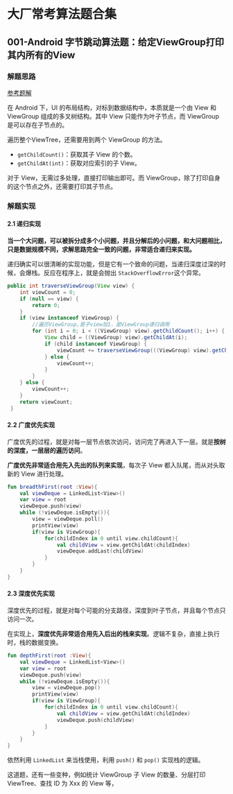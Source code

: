 # 大厂常考算法题合集



## 001-Android 字节跳动算法题：给定ViewGroup打印其内所有的View

### 解题思路

[参考题解](https://cloud.tencent.com/developer/article/1513280)

在 Android 下，UI 的布局结构，对标到数据结构中，本质就是一个由 View 和 ViewGroup 组成的多叉树结构。其中 View 只能作为叶子节点，而 ViewGroup 是可以存在子节点的。

遍历整个ViewTree，还需要用到两个 ViewGroup 的方法。

- `getChildCount()`：获取其子 View 的个数。
- `getChildAt(int)`：获取对应索引的子 View。

对于 View，无需过多处理，直接打印输出即可。而 ViewGroup，除了打印自身的这个节点之外，还需要打印其子节点。

### 解题实现

#### 2.1 递归实现

**当一个大问题，可以被拆分成多个小问题，并且分解后的小问题，和大问题相比，只是数据规模不同，求解思路完全一致的问题，非常适合递归来实现。**

递归确实可以很清晰的实现功能，但是它有一个致命的问题，当递归深度过深的时候，会爆栈。反应在程序上，就是会抛出 `StackOverflowError`这个异常。

```java
public int traverseViewGroup(View view) {
    int viewCount = 0;
    if (null == view) {
        return 0;
    }
    if (view instanceof ViewGroup) {
        //遍历ViewGroup,是子view加1，是ViewGroup递归调用
        for (int i = 0; i < ((ViewGroup) view).getChildCount(); i++) {
            View child = ((ViewGroup) view).getChildAt(i);
            if (child instanceof ViewGroup) {
                viewCount += traverseViewGroup(((ViewGroup) view).getChildAt(i));
            } else {
                viewCount++;
            }
        }
    } else {
        viewCount++;
    }
    return viewCount;
 }
```

#### 2.2 广度优先实现

广度优先的过程，就是对每一层节点依次访问，访问完了再进入下一层。就是**按树的深度，一层层的遍历访问**。

**广度优先非常适合用先入先出的队列来实现**，每次子 View 都入队尾，而从对头取新的 View 进行处理。

```kotlin
fun breadthFirst(root :View){
    val viewDeque = LinkedList<View>()
    var view = root
    viewDeque.push(view)
    while (!viewDeque.isEmpty()){
        view = viewDeque.poll()
        printView(view)
        if(view is ViewGroup){
            for(childIndex in 0 until view.childCount){
                val childView = view.getChildAt(childIndex)
                viewDeque.addLast(childView)
            }
        }
    }
}
```

#### 2.3 深度优先实现

深度优先的过程，就是对每个可能的分支路径，深度到叶子节点，并且每个节点只访问一次。

在实现上，**深度优先非常适合用先入后出的栈来实现**。逻辑不复杂，直接上执行时，栈的数据变换。

```kotlin
fun depthFirst(root :View){
    val viewDeque = LinkedList<View>()
    var view = root
    viewDeque.push(view)
    while (!viewDeque.isEmpty()){
        view = viewDeque.pop()
        printView(view)
        if(view is ViewGroup){
            for(childIndex in 0 until view.childCount){
                val childView = view.getChildAt(childIndex)
                viewDeque.push(childView)
            }
        }
    }
}
```

依然利用 `LinkedList` 来当栈使用，利用 `push()` 和 `pop()` 实现栈的逻辑。

这道题，还有一些变种，例如统计 ViewGroup 子 View 的数量、分层打印 ViewTree、查找 ID 为 Xxx 的 View 等，



